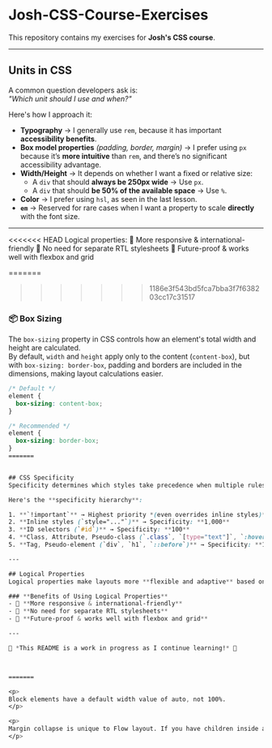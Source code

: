 # Josh-CSS-Course-Exercises  
This repository contains my exercises for **Josh's CSS course**.

---

## Units in CSS  
A common question developers ask is:  
*"Which unit should I use and when?"*  

Here's how I approach it:  

- **Typography** → I generally use `rem`, because it has important **accessibility benefits**.  
- **Box model properties** *(padding, border, margin)* → I prefer using `px` because it’s **more intuitive** than `rem`, and there’s no significant accessibility advantage.  
- **Width/Height** → It depends on whether I want a fixed or relative size:  
  - A `div` that should **always be 250px wide** → Use `px`.  
  - A `div` that should **be 50% of the available space** → Use `%`.  
- **Color** → I prefer using `hsl`, as seen in the last lesson.  
- **`em`** → Reserved for rare cases when I want a property to scale **directly** with the font size.  

---

<<<<<<< HEAD
Logical properties:
🔹 More responsive & international-friendly
🔹 No need for separate RTL stylesheets
🔹 Future-proof & works well with flexbox and grid


=======
>>>>>>> 1186e3f543bd5fca7bba3f7f638203cc17c31517
### 📦 Box Sizing  
The `box-sizing` property in CSS controls how an element's total width and height are calculated.  
By default, `width` and `height` apply only to the content (`content-box`), but with `box-sizing: border-box`, padding and borders are included in the dimensions, making layout calculations easier.  

```css
/* Default */
element {
  box-sizing: content-box;
}

/* Recommended */
element {
  box-sizing: border-box;
}
=======


## CSS Specificity  
Specificity determines which styles take precedence when multiple rules apply to the same element.  

Here's the **specificity hierarchy**:  

1. **`!important`** → Highest priority *(even overrides inline styles)*  
2. **Inline styles (`style="..."`)** → Specificity: **1,000**  
3. **ID selectors (`#id`)** → Specificity: **100**  
4. **Class, Attribute, Pseudo-class (`.class`, `[type="text"]`, `:hover`)** → Specificity: **10**  
5. **Tag, Pseudo-element (`div`, `h1`, `::before`)** → Specificity: **1**  

---

## Logical Properties  
Logical properties make layouts more **flexible and adaptive** based on text direction and writing mode.  

### **Benefits of Using Logical Properties**  
- 🔹 **More responsive & international-friendly**  
- 🔹 **No need for separate RTL stylesheets**  
- 🔹 **Future-proof & works well with flexbox and grid**  

---

🎯 *This README is a work in progress as I continue learning!* 🚀  



=======

<p>
Block elements have a default width value of auto, not 100%.
</p>

<p>
Margin collapse is unique to Flow layout. If you have children inside a display: flex parent, those children's margins will never collapse.
</p>